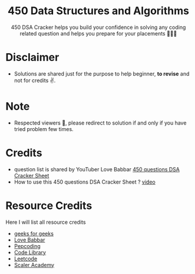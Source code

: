 <div align="center">

# 450 Data Structures and Algorithms

450 DSA Cracker helps you build your confidence in solving any coding
related question and helps you prepare for your placements 👨🏻‍🎓

<div align="left">   
   
# Disclaimer

-  Solutions are shared just for the purpose to help beginner, **to revise** and not for credits ✌.

# Note

-  Respected viewers 🙏, please redirect to solution if and only if you have tried problem few times.

# Credits

-  question list is shared by YouTuber Love Babbar
   <a href="https://drive.google.com/file/d/1FMdN_OCfOI0iAeDlqswCiC2DZzD4nPsb/view">450 questions DSA Cracker Sheet</a>
-  How to use this 450 questions DSA Cracker Sheet ?
   <a href="https://www.youtube.com/watch?v=4iFALQ1ACdA">video</a>

# Resource Credits

Here I will list all resource credits

-  <a href="https://www.geeksforgeeks.org/">geeks for geeks</a>
-  <a href="https://www.youtube.com/channel/UCQHLxxBFrbfdrk1jF0moTpw">Love Babbar</a>
-  <a href="https://www.youtube.com/channel/UC7rNzgC2fEBVpb-q_acpsmw">Pepcoding</a>
-  <a href="https://www.youtube.com/channel/UC__WEiLwRXmgTHZQ4hYAk_w">Code Library</a>
-  <a href="https://leetcode.com/">Leetcode</a>
-  <a href="https://www.youtube.com/channel/UC9JWnvl5ZjZv09F5RqiLptw">Scaler Academy</a>
